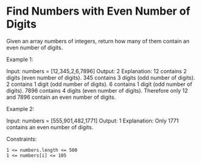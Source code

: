 # Find Numbers with Even Number of Digits

Given an array numbers of integers, return how many of them contain an even number of digits.

Example 1:

Input: numbers = [12,345,2,6,7896]
Output: 2
Explanation:
12 contains 2 digits (even number of digits).
345 contains 3 digits (odd number of digits).
2 contains 1 digit (odd number of digits).
6 contains 1 digit (odd number of digits).
7896 contains 4 digits (even number of digits).
Therefore only 12 and 7896 contain an even number of digits.

Example 2:

Input: numbers = [555,901,482,1771]
Output: 1
Explanation:
Only 1771 contains an even number of digits.

Constraints:

    1 <= numbers.length <= 500
    1 <= numbers[i] <= 105
